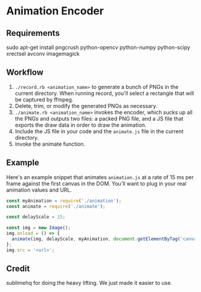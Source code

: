 # Animation Encoder

## Requirements

sudo apt-get install pngcrush python-opencv python-numpy python-scipy xrectsel avconv imagemagick

## Workflow

1. `./record.rb <animation_name>` to generate a bunch of PNGs in the current directory. When running record, you'll select a rectangle that will be captured by ffmpeg.
2. Delete, trim, or modify the generated PNGs as necessary.
3. `./animate.rb <animation_name>` invokes the encoder, which sucks up all the PNGs and outputs two files: a packed PNG file, and a JS file that exports the draw data in order to draw the animation.
4. Include the JS file in your code and the `animate.js` file in the current directory.
5. Invoke the animate function.

## Example
Here's an example snippet that animates `animation.js` at a rate of 15 ms per frame against the first canvas in the DOM. You'll want to plug in your real animation values and URL.

```javascript
const myAnimation = require('./animation');
const animate = require('./animate');

const delayScale = 15;

const img = new Image();
img.onload = () => {
  animate(img, delayScale, myAnimation, document.getElementByTag('canvas')[0]);
};
img.src = '<url>';
```

## Credit

sublimehq for doing the heavy lifting. We just made it easier to use.
